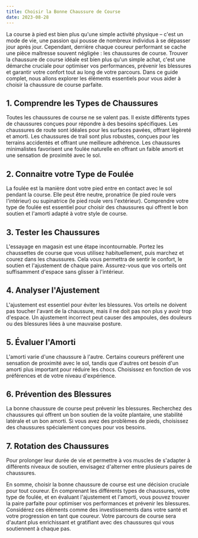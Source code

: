 ```yaml
---
title: Choisir la Bonne Chaussure de Course
date: 2023-08-28
---
```


La course à pied est bien plus qu'une simple activité physique – c'est un mode de vie, une passion qui pousse de nombreux individus à se dépasser jour après jour. Cependant, derrière chaque coureur performant se cache une pièce maîtresse souvent négligée : les chaussures de course. Trouver la chaussure de course idéale est bien plus qu'un simple achat, c'est une démarche cruciale pour optimiser vos performances, prévenir les blessures et garantir votre confort tout au long de votre parcours. Dans ce guide complet, nous allons explorer les éléments essentiels pour vous aider à choisir la chaussure de course parfaite.

## 1. Comprendre les Types de Chaussures 
Toutes les chaussures de course ne se valent pas. Il existe différents types de chaussures conçues pour répondre à des besoins spécifiques. Les chaussures de route sont idéales pour les surfaces pavées, offrant légèreté et amorti. Les chaussures de trail sont plus robustes, conçues pour les terrains accidentés et offrant une meilleure adhérence. Les chaussures minimalistes favorisent une foulée naturelle en offrant un faible amorti et une sensation de proximité avec le sol.

## 2. Connaitre votre Type de Foulée 
La foulée est la manière dont votre pied entre en contact avec le sol pendant la course. Elle peut être neutre, pronatrice (le pied roule vers l'intérieur) ou supinatrice (le pied roule vers l'extérieur). Comprendre votre type de foulée est essentiel pour choisir des chaussures qui offrent le bon soutien et l'amorti adapté à votre style de course.

## 3. Tester les Chaussures 
L'essayage en magasin est une étape incontournable. Portez les chaussettes de course que vous utilisez habituellement, puis marchez et courez dans les chaussures. Cela vous permettra de sentir le confort, le soutien et l'ajustement de chaque paire. Assurez-vous que vos orteils ont suffisamment d'espace sans glisser à l'intérieur.

## 4. Analyser l'Ajustement 
L'ajustement est essentiel pour éviter les blessures. Vos orteils ne doivent pas toucher l'avant de la chaussure, mais il ne doit pas non plus y avoir trop d'espace. Un ajustement incorrect peut causer des ampoules, des douleurs ou des blessures liées à une mauvaise posture.

## 5. Évaluer l'Amorti 
L'amorti varie d'une chaussure à l'autre. Certains coureurs préfèrent une sensation de proximité avec le sol, tandis que d'autres ont besoin d'un amorti plus important pour réduire les chocs. Choisissez en fonction de vos préférences et de votre niveau d'expérience.

## 6. Prévention des Blessures 
La bonne chaussure de course peut prévenir les blessures. Recherchez des chaussures qui offrent un bon soutien de la voûte plantaire, une stabilité latérale et un bon amorti. Si vous avez des problèmes de pieds, choisissez des chaussures spécialement conçues pour vos besoins.

## 7. Rotation des Chaussures 
Pour prolonger leur durée de vie et permettre à vos muscles de s'adapter à différents niveaux de soutien, envisagez d'alterner entre plusieurs paires de chaussures.

En somme, choisir la bonne chaussure de course est une décision cruciale pour tout coureur. En comprenant les différents types de chaussures, votre type de foulée, et en évaluant l'ajustement et l'amorti, vous pouvez trouver la paire parfaite pour optimiser vos performances et prévenir les blessures. Considérez ces éléments comme des investissements dans votre santé et votre progression en tant que coureur. Votre parcours de course sera d'autant plus enrichissant et gratifiant avec des chaussures qui vous soutiennent à chaque pas.
